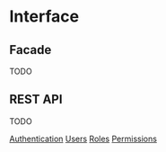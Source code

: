 # Interface

## Facade
TODO

## REST API
TODO

[Authentication](interface_authentication.md)
[Users](interface_users.md)
[Roles](interface_roles.md)
[Permissions](interface_permissions.md)


